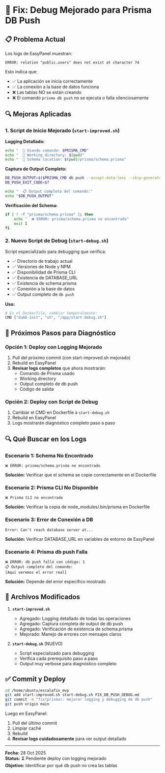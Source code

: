 
# 🐛 Fix: Debug Mejorado para Prisma DB Push

## 📋 Problema Actual

Los logs de EasyPanel muestran:
```
ERROR: relation "public.users" does not exist at character 74
```

Esto indica que:
- ✅ La aplicación se inicia correctamente
- ✅ La conexión a la base de datos funciona
- ❌ Las tablas NO se están creando
- ❌ El comando `prisma db push` no se ejecuta o falla silenciosamente

## 🔍 Mejoras Aplicadas

### 1. Script de Inicio Mejorado (`start-improved.sh`)

**Logging Detallado:**
```bash
echo "  📍 Usando comando: $PRISMA_CMD"
echo "  📍 Working directory: $(pwd)"
echo "  📍 Schema location: $(pwd)/prisma/schema.prisma"
```

**Captura de Output Completo:**
```bash
DB_PUSH_OUTPUT=$($PRISMA_CMD db push --accept-data-loss --skip-generate 2>&1)
DB_PUSH_EXIT_CODE=$?

echo "  📋 Output completo del comando:"
echo "$DB_PUSH_OUTPUT"
```

**Verificación del Schema:**
```bash
if [ ! -f "prisma/schema.prisma" ]; then
    echo "  ❌ ERROR: prisma/schema.prisma no encontrado"
    exit 1
fi
```

### 2. Nuevo Script de Debug (`start-debug.sh`)

Script especializado para debugging que verifica:
- ✅ Directorio de trabajo actual
- ✅ Versiones de Node y NPM
- ✅ Disponibilidad de Prisma CLI
- ✅ Existencia de DATABASE_URL
- ✅ Existencia de schema.prisma
- ✅ Conexión a la base de datos
- ✅ Output completo de `db push`

**Uso:**
```bash
# En el Dockerfile, cambiar temporalmente:
CMD ["dumb-init", "sh", "/app/start-debug.sh"]
```

## 🚀 Próximos Pasos para Diagnóstico

### Opción 1: Deploy con Logging Mejorado
1. Pull del próximo commit (con start-improved.sh mejorado)
2. Rebuild en EasyPanel
3. **Revisar logs completos** que ahora mostrarán:
   - Comando de Prisma usado
   - Working directory
   - Output completo de db push
   - Código de salida

### Opción 2: Deploy con Script de Debug
1. Cambiar el CMD en Dockerfile a `start-debug.sh`
2. Rebuild en EasyPanel
3. Logs mostrarán diagnóstico completo paso a paso

## 🔍 Qué Buscar en los Logs

### Escenario 1: Schema No Encontrado
```
❌ ERROR: prisma/schema.prisma no encontrado
```
**Solución:** Verificar que el schema se copie correctamente en el Dockerfile

### Escenario 2: Prisma CLI No Disponible
```
❌ Prisma CLI no encontrado
```
**Solución:** Verificar la copia de node_modules/.bin/prisma en Dockerfile

### Escenario 3: Error de Conexión a DB
```
Error: Can't reach database server at...
```
**Solución:** Verificar DATABASE_URL en variables de entorno de EasyPanel

### Escenario 4: Prisma db push Falla
```
❌ ERROR: db push falló con código: 1
📋 Output completo del comando:
[Aquí veremos el error real]
```
**Solución:** Depende del error específico mostrado

## 📝 Archivos Modificados

1. **`start-improved.sh`**
   - Agregado: Logging detallado de todas las operaciones
   - Agregado: Captura completa de output de db push
   - Agregado: Verificación de existencia de schema.prisma
   - Mejorado: Manejo de errores con mensajes claros

2. **`start-debug.sh`** (NUEVO)
   - Script especializado para debugging
   - Verifica cada prerequisito paso a paso
   - Output muy verbose para diagnóstico completo

## ✅ Commit y Deploy

```bash
cd /home/ubuntu/escalafin_mvp
git add start-improved.sh start-debug.sh FIX_DB_PUSH_DEBUG.md
git commit -m "fix(prisma): mejorar logging y debugging de db push"
git push origin main
```

Luego en EasyPanel:
1. Pull del último commit
2. Limpiar caché
3. Rebuild
4. **Revisar logs cuidadosamente** para ver output detallado

---
**Fecha:** 28 Oct 2025  
**Status:** ⏳ Pendiente deploy con logging mejorado  
**Objetivo:** Identificar por qué db push no crea las tablas
